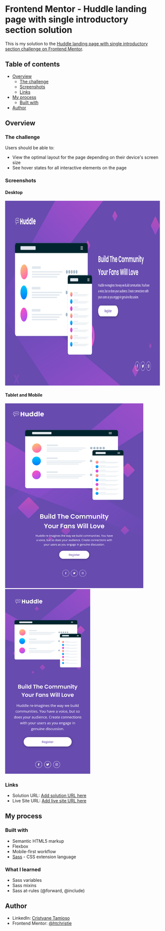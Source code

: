 # Frontend Mentor - Huddle landing page with single introductory section solution

This is my solution to the [Huddle landing page with single introductory section challenge on Frontend Mentor](https://www.frontendmentor.io/challenges/huddle-landing-page-with-a-single-introductory-section-B_2Wvxgi0). 

## Table of contents

- [Overview](#overview)
  - [The challenge](#the-challenge)
  - [Screenshots](#screenshots)
  - [Links](#links)
- [My process](#my-process)
  - [Built with](#built-with)
- [Author](#author)

## Overview

### The challenge

Users should be able to:

- View the optimal layout for the page depending on their device's screen size
- See hover states for all interactive elements on the page

### Screenshots

#### Desktop
<img src="https://github.com/htchristie/huddle-landing-page-with-single-introductory-section/blob/master/prtsc/Desktop.png?raw=true" height="600">

#### Tablet and Mobile
<img src="https://github.com/htchristie/huddle-landing-page-with-single-introductory-section/blob/master/prtsc/Tablet.png?raw=true" height="600"> <img src="https://github.com/htchristie/huddle-landing-page-with-single-introductory-section/blob/master/prtsc/Mobile.png?raw=true" height="600"> 


### Links

- Solution URL: [Add solution URL here](https://your-solution-url.com)
- Live Site URL: [Add live site URL here](https://your-live-site-url.com)

## My process

### Built with

- Semantic HTML5 markup
- Flexbox
- Mobile-first workflow
- [Sass](https://sass-lang.com/) - CSS extension language

### What I learned

- Sass variables
- Sass mixins
- Sass at-rules (@forward, @include)

## Author

- LinkedIn: [Cristyane Tamioso](https://www.linkedin.com/in/cristyane-tamioso/)
- Frontend Mentor: [@htchristie](https://www.frontendmentor.io/profile/htchristie)
